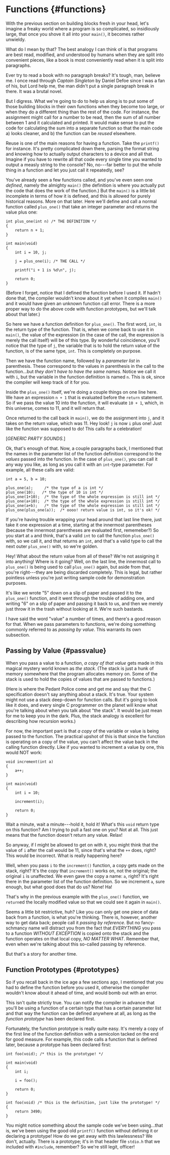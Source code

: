 <!-- Beej's guide to C

# vim: ts=4:sw=4:nosi:et:tw=72
-->

# Functions {#functions}

With the previous section on building blocks fresh in your head,
let's imagine a freaky world where a program is so complicated, so
insidiously large, that once you shove it all into your
`main()`, it becomes rather unwieldy.

What do I mean by that? The best analogy I can think of is that
programs are best read, modified, and understood by humans when they are
split into convenient pieces, like a book is most conveniently read when
it is split into paragraphs.

Ever try to read a book with no paragraph breaks? It's tough, man,
believe me. I once read through _Captain Singleton_ by Daniel
Defoe since I was a fan of his, but Lord help me, the man didn't put a
single paragraph break in there. It was a brutal novel.

But I digress. What we're going to do to help us along is to put
some of those building blocks in their own functions when they become
too large, or when they do a different thing than the rest of the code.
For instance, the assignment might call for a number to be read, then
the sum of all number between 1 and it calculated and printed. It would
make sense to put the code for calculating the sum into a separate
function so that the main code a) looks cleaner, and b) the function can
be _reused_ elsewhere.

Reuse is one of the main reasons for having a function. Take the
`printf()` for instance. It's pretty complicated down there,
parsing the format string and knowing how to actually output characters
to a device and all that. Imagine if you have to rewrite all that code
every single time you wanted to output a measly string to the console?
No, no---far better to put the whole thing in a function and let
you just call it repeatedly, see?

You've already seen a few functions called, and you've even seen one
_defined_, namely the almighty `main()` (the
definition is where you actually put the code that does the work of the
function.)  But the `main()` is a little bit incomplete
in terms of how it is defined, and this is allowed for purely historical
reasons. More on that later. Here we'll define and call a normal
function called `plus_one()` that take an integer parameter
and returns the value plus one:

``` {.c}
int plus_one(int n) /* THE DEFINITION */
{
    return n + 1;
}

int main(void)
{
    int i = 10, j;
    
    j = plus_one(i); /* THE CALL */

    printf("i + 1 is %d\n", j);

    return 0;
}
```

(Before I forget, notice that I defined the function before I used it.
If hadn't done that, the compiler wouldn't know about it yet when it
compiles `main()` and it would have given an unknown function
call error. There is a more proper way to do the above code with
function prototypes, but we'll talk about that later.)

So here we have a function definition for `plus_one()`.
The first word, `int`, is the return type of the function.
That is, when we come back to use it in `main()`, the value
of the expression (in the case of the call, the expression is merely the
call itself) will be of this type. By wonderful coincidence, you'll
notice that the type of `j`, the variable that is to hold the
return value of the function, is of the same type, `int`.
This is completely on purpose.

Then we have the function name, followed by a _parameter
list_ in parenthesis. These correspond to the values in
parenthesis in the call to the function...but _they don't have to
have the same names_. Notice we call it with `i`, but the
variable in the function definition is named `n`. This is ok,
since the compiler will keep track of it for you.

Inside the `plus_one()` itself, we're doing a couple
things on one line here. We have an expression `n + 1` that is
evaluated before the `return` statement. So if we
pass the value 10 into the function, it will evaluate `10 + 1`,
which, in this universe, comes to 11, and it will return that.

Once returned to the call back in `main()`, we do the
assignment into `j`, and it takes on the return value, which
was 11. Hey look! `j` is now `i` plus one! Just
like the function was supposed to do! This calls for a celebration!

[_GENERIC PARTY SOUNDS._]

Ok, that's enough of that. Now, a couple paragraphs back, I
mentioned that the names in the parameter list of the function
definition correspond to the _values_ passed into the function.
In the case of `plus_one()`, you can call it any way you
like, as long as you call it with an `int`-type parameter.
For example, all these calls are valid:

``` {.c}
int a = 5, b = 10;

plus_one(a);     /* the type of a is int */
plus_one(10);   /* the type of 10 is int */
plus_one(1+10);  /* the type of the whole expression is still int */
plus_one(a+10);  /* the type of the whole expression is still int */
plus_one(a+b);   /* the type of the whole expression is still int */
plus_one(plus_one(a));  /* oooo! return value is int, so it's ok! */
```
    

If you're having trouble wrapping your head around that last line
there, just take it one expression at a time, starting at the innermost
parentheses (because the innermost parentheses are evaluated first,
rememeber?)  So you start at `a` and think, that's a valid
`int` to call the function `plus_one()` with, so
we call it, and that returns an `int`, and that's a valid
type to call the next outer `plus_one()` with, so we're
golden.

Hey! What about the return value from all of these? We're not
assigning it into anything! Where is it going? Well, on the last line,
the innermost call to `plus_one()` is being used to call
`plus_one()` again, but aside from that, you're
right---they are being discarded completely. This is legal, but
rather pointless unless you're just writing sample code for
demonstration purposes.

It's like we wrote "5" down on a slip of paper and passed it to the
`plus_one()` function, and it went through the trouble of
adding one, and writing "6" on a slip of paper and passing it back to
us, and then we merely just throw it in the trash without looking at it.
We're such bastards.

I have said the word "value" a number of times, and there's a good
reason for that. When we pass parameters to functions, we're doing
something commonly referred to as _passing by value_. This
warrants its own subsection.


## Passing by Value {#passvalue}

When you pass a value to a function, _a copy of that value_
gets made in this magical mystery world known as _the stack_.
(The stack is just a hunk of memory somewhere that the program allocates
memory on. Some of the stack is used to hold the copies of values that
are passed to functions.)

(Here is where the Pedant Police come and get me and say that the C
specification doesn't say anything about a stack. It's true. Your
system might not use a stack deep-down for function calls. But it's
going to look like it does, and every single C programmer on the planet
will know what you're talking about when you talk about "the stack". It
would be just mean for me to keep you in the dark. Plus, the stack
analogy is excellent for describing how recursion works.)

For now, the important part is that _a copy_ of the variable
or value is being passed to the function. The practical upshot of
this is that since the function is operating on a copy of the value, you
can't affect the value back in the calling function directly. Like if
you wanted to increment a value by one, this would NOT work:

``` {.c}
void increment(int a)
{
    a++;
}

int main(void)
{
    int i = 10;

    increment(i);

    return 0;
}
```

Wait a minute, wait a minute---hold it, hold it! What's this
`void` return type on this function? Am I trying to pull a
fast one on you? Not at all. This just means that the function doesn't
return any value. Relax!

So anyway, if I might be allowed to get on with it, you might think
that the value of `i` after the call would be 11, since that's
what the `++` does, right? This would be incorrect.
What is really happening here?

Well, when you pass `i` to the `increment()`
function, a copy gets made on the stack, right? It's the copy that
`increment()` works on, not the original; the original
`i` is unaffected. We even gave the copy a name: `a`,
right? It's right there in the parameter list of the function
definition. So we increment `a`, sure enough, but what
good does that do us? None! Ha!

That's why in the previous example with the `plus_one()`
function, we `return`ed the locally modified value
so that we could see it again in `main()`.

Seems a little bit restrictive, huh? Like you can only get one piece
of data back from a function, is what you're thinking. There is,
however, another way to get data back; people call it _passing by
reference_. But no fancy-schmancy name will distract you from the
fact that _EVERYTHING_ you pass to a function _WITHOUT
EXCEPTION_ is copied onto the stack and the function operates on
that local copy, _NO MATTER WHAT_. Remember that, even when
we're talking about this so-called passing by reference.

But that's a story for another time.


## Function Prototypes {#prototypes}

So if you recall back in the ice age a few sections ago, I mentioned
that you had to define the function before you used it, otherwise the
compiler wouldn't know about it ahead of time, and would bomb out with
an error.

This isn't quite strictly true. You can notify the compiler in
advance that you'll be using a function of a certain type that has a
certain parameter list and that way the function can be defined
anywhere at all, as long as the _function prototype_ has been
declared first.

Fortunately, the function prototype is really quite easy. It's
merely a copy of the first line of the function definition with a
semicolon tacked on the end for good measure. For example, this code
calls a function that is defined later, because a prototype has been
declared first:

``` {.c}
int foo(void); /* this is the prototype! */

int main(void)
{
    int i;
    
    i = foo();

    return 0;
}

int foo(void) /* this is the definition, just like the prototype! */
{
    return 3490;
}
```

You might notice something about the sample code we've been
using...that is, we've been using the good old `printf()`
function without defining it or declaring a prototype! How do we get
away with this lawlessness? We don't, actually. There is a prototype;
it's in that header file `stdio.h` that we included with
`#include`, remember? So we're still legit, officer!


